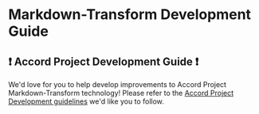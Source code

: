 # Markdown-Transform Development Guide

## ❗ Accord Project Development Guide ❗
We'd love for you to help develop improvements to Accord Project Markdown-Transform technology! Please refer to the [Accord Project Development guidelines][apdev] we'd like you to follow.

[apdev]: https://github.com/accordproject/techdocs/blob/main/DEVELOPERS.md
